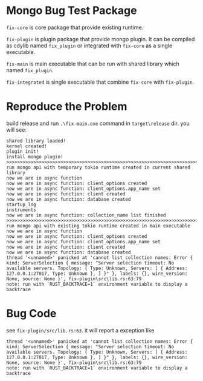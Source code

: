 
# Mongo Bug Test Package

`fix-core` is core package that provide existing runtime.

`fix-plugin` is plugin package that provide mongo plugin. It can be compiled as cdylib named `fix_plugin` or integrated with `fix-core` as a single executable.

`fix-main` is main executable that can be run with shared library which named `fix_plugin`.

`fix-integrated` is single executable that combine `fix-core` with `fix-plugin`.

# Reproduce the Problem
build release and run `.\fix-main.exe` command in `target\release` dir.
you will see: 
```
shared library loaded!
kernel created!
plugin init!
install mongo plugin!
>>>>>>>>>>>>>>>>>>>>>>>>>>>>>>>>>>>>>>>>>>>>>>>>>>>>>>>>>>>>>>>>>>>>>>>>>>>>>>
run mongo api with temporary tokio runtime created in current shared library
now we are in async function
now we are in async function: client_options created
now we are in async function: client_options.app_name set
now we are in async function: client created
now we are in async function: database created
startup_log
instruments
now we are in async function: collection_name list finished
>>>>>>>>>>>>>>>>>>>>>>>>>>>>>>>>>>>>>>>>>>>>>>>>>>>>>>>>>>>>>>>>>>>>>>>>>>>>>>
run mongo api with existing tokio runtime created in main executable
now we are in async function
now we are in async function: client_options created
now we are in async function: client_options.app_name set
now we are in async function: client created
now we are in async function: database created
thread '<unnamed>' panicked at 'cannot list collection names: Error { kind: ServerSelection { message: "Server selection timeout: No available servers. Topology: { Type: Unknown, Servers: [ { Address: 127.0.0.1:27017, Type: Unknown }, ] }" }, labels: {}, wire_version: None, source: None }', fix-plugin\src\lib.rs:63:79
note: run with `RUST_BACKTRACE=1` environment variable to display a backtrace
```
# Bug Code
see `fix-plugin/src/lib.rs:63`.
it will report a exception like 
```
thread '<unnamed>' panicked at 'cannot list collection names: Error { kind: ServerSelection { message: "Server selection timeout: No available servers. Topology: { Type: Unknown, Servers: [ { Address: 127.0.0.1:27017, Type: Unknown }, ] }" }, labels: {}, wire_version: None, source: None }', fix-plugin\src\lib.rs:63:79
note: run with `RUST_BACKTRACE=1` environment variable to display a backtrace
```

